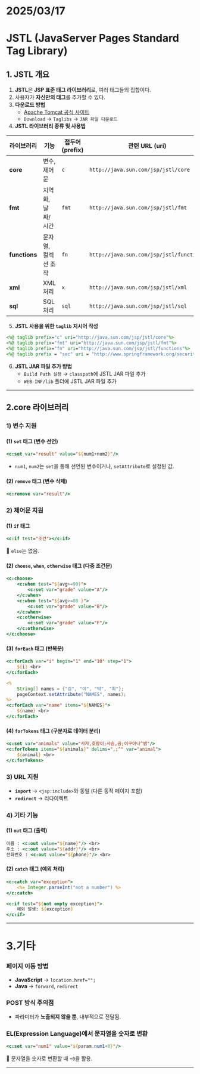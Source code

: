 # 2025/03/17
# **JSTL (JavaServer Pages Standard Tag Library)**

## 1. JSTL 개요
1. **JSTL**은 **JSP 표준 태그 라이브러리**로, 여러 태그들의 집합이다.
2. 사용자가 **자신만의 태그**를 추가할 수 있다.
3. **다운로드 방법**  
   - [Apache Tomcat 공식 사이트](https://tomcat.apache.org/)
   - `Download` → `Taglibs` → `JAR 파일 다운로드`
4. **JSTL 라이브러리 종류 및 사용법**  

| **라이브러리** | **기능** | **접두어 (prefix)** | **관련 URL (uri)** |
|--------------|---------|-----------------|------------------------|
| **core** | 변수, 제어문 | `c` | `http://java.sun.com/jsp/jstl/core` |
| **fmt** | 지역화, 날짜/시간 | `fmt` | `http://java.sun.com/jsp/jstl/fmt` |
| **functions** | 문자열, 컬렉션 조작 | `fn` | `http://java.sun.com/jsp/jstl/functions` |
| **xml** | XML 처리 | `x` | `http://java.sun.com/jsp/jstl/xml` |
| **sql** | SQL 처리 | `sql` | `http://java.sun.com/jsp/jstl/sql` |

5. **JSTL 사용을 위한 `taglib` 지시어 작성**
```jsp
<%@ taglib prefix="c" uri="http://java.sun.com/jsp/jstl/core"%>
<%@ taglib prefix="fmt" uri="http://java.sun.com/jsp/jstl/fmt"%>
<%@ taglib prefix="fn" uri="http://java.sun.com/jsp/jstl/functions"%>
<%@ taglib prefix = "sec" uri = "http://www.springframework.org/security/tags"%>
```

6. **JSTL JAR 파일 추가 방법**
   - `Build Path 설정` → `classpath`에 JSTL JAR 파일 추가
   - `WEB-INF/lib` 폴더에 JSTL JAR 파일 추가

---

## 2.core 라이브러리
### **1) 변수 지원**
#### **(1) `set` 태그 (변수 선언)**
```jsp
<c:set var="result" value="${num1+num2}"/>
```
- `num1`, `num2`는 `set`을 통해 선언된 변수이거나, `setAttribute`로 설정된 값.

#### **(2) `remove` 태그 (변수 삭제)**
```jsp
<c:remove var="result"/>
```

### **2) 제어문 지원**
#### **(1) `if` 태그**
```jsp
<c:if test="조건"></c:if>
```
📌 `else`는 없음.

#### **(2) `choose`, `when`, `otherwise` 태그 (다중 조건문)**
```jsp
<c:choose>
    <c:when test="${avg>=90}">
        <c:set var="grade" value="A"/>
    </c:when>
    <c:when test="${avg>=80 }">
        <c:set var="grade" value="B"/>
    </c:when>
    <c:otherwise>
        <c:set var="grade" value="F"/>
    </c:otherwise>
</c:choose>
```

#### **(3) `forEach` 태그 (반복문)**
```jsp
<c:forEach var="i" begin="1" end="10" step="1">
    ${i} <br>
</c:forEach>
```

```jsp
<%
    String[] names = {"김", "이", "박", "최"};
    pageContext.setAttribute("NAMES", names);
%>
<c:forEach var="name" items="${NAMES}">
    ${name} <br>
</c:forEach>
```

#### **(4) `forTokens` 태그 (구분자로 데이터 분리)**
```jsp
<c:set var="animals" value="사자,호랑이;사슴,곰;이구아나^뱀"/>
<c:forTokens items="${animals}" delims=",;^" var="animal">
    ${animal} <br>
</c:forTokens>
```

### **3) URL 지원**
- **`import`** → `<jsp:include>`와 동일 (다른 동적 페이지 포함)  
- **`redirect`** → 리다이렉트

### **4) 기타 기능**
#### **(1) `out` 태그 (출력)**
```jsp
이름 : <c:out value="${name}"/> <br>
주소 : <c:out value="${addr}"/> <br>
전화번호 : <c:out value="${phone}"/> <br>
```
#### **(2) `catch` 태그 (예외 처리)**
```jsp
<c:catch var="exception">
    <%= Integer.parseInt("not a number") %>
</c:catch>

<c:if test="${not empty exception}">
    예외 발생: ${exception}
</c:if>
```

---

# 3.기타
### **페이지 이동 방법**
- **JavaScript** → `location.href="";`  
- **Java** → `forward`, `redirect`  

### **POST 방식 주의점**
- 파라미터가 **노출되지 않을 뿐**, 내부적으로 전달됨.

### **EL(Expression Language)에서 문자열을 숫자로 변환**
```jsp
<c:set var="num1" value="${param.num1+0}"/>
```
📌 문자열을 숫자로 변환할 때 `+0`을 활용.

---

